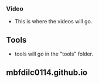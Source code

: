 ### Video
- This is where the videos will go.
## Tools
- tools will go in the "tools" folder.
## mbfdilc0114.github.io